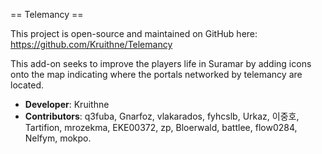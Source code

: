 == Telemancy ==

This project is open-source and maintained on GitHub here: https://github.com/Kruithne/Telemancy

This add-on seeks to improve the players life in Suramar by adding icons onto the map indicating where the portals networked by telemancy are located.

* **Developer**: Kruithne
* **Contributors**: q3fuba, Gnarfoz, vlakarados, fyhcslb, Urkaz, 이중호, Tartifion, mrozekma, EKE00372, zp, Bloerwald, battlee, flow0284, Nelfym, mokpo.